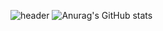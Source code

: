 ![header](https://capsule-render.vercel.app/api?type=wave&color=auto&height=300&section=header&text=Decorating%20&fontSize=90)
![Anurag's GitHub stats](https://github-readme-stats.vercel.app/api?username=dkfzm3221&show_icons=true&theme=radical)

